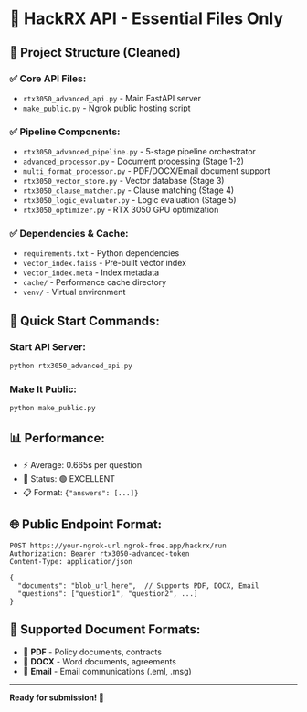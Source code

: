 # 🚀 HackRX API - Essential Files Only

## 📁 **Project Structure (Cleaned)**

### ✅ **Core API Files:**
- `rtx3050_advanced_api.py` - Main FastAPI server
- `make_public.py` - Ngrok public hosting script

### ✅ **Pipeline Components:**
- `rtx3050_advanced_pipeline.py` - 5-stage pipeline orchestrator
- `advanced_processor.py` - Document processing (Stage 1-2)
- `multi_format_processor.py` - PDF/DOCX/Email document support
- `rtx3050_vector_store.py` - Vector database (Stage 3)
- `rtx3050_clause_matcher.py` - Clause matching (Stage 4)
- `rtx3050_logic_evaluator.py` - Logic evaluation (Stage 5)
- `rtx3050_optimizer.py` - RTX 3050 GPU optimization

### ✅ **Dependencies & Cache:**
- `requirements.txt` - Python dependencies
- `vector_index.faiss` - Pre-built vector index
- `vector_index.meta` - Index metadata
- `cache/` - Performance cache directory
- `venv/` - Virtual environment

## 🚀 **Quick Start Commands:**

### Start API Server:
```bash
python rtx3050_advanced_api.py
```

### Make It Public:
```bash
python make_public.py
```

## 📊 **Performance:**
- ⚡ Average: 0.665s per question
- 🎯 Status: 🟢 EXCELLENT
- 📋 Format: `{"answers": [...]}`

## 🌐 **Public Endpoint Format:**
```
POST https://your-ngrok-url.ngrok-free.app/hackrx/run
Authorization: Bearer rtx3050-advanced-token
Content-Type: application/json

{
  "documents": "blob_url_here",  // Supports PDF, DOCX, Email
  "questions": ["question1", "question2", ...]
}
```

## 📄 **Supported Document Formats:**
- 📝 **PDF** - Policy documents, contracts
- 📄 **DOCX** - Word documents, agreements  
- 📧 **Email** - Email communications (.eml, .msg)

---
**Ready for submission! 🎉**
